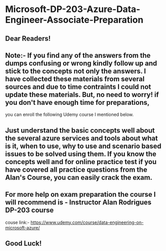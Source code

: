 # Microsoft-DP-203-Azure-Data-Engineer-Associate-Preparation
## Dear Readers! 
## Note:- If you find any of the answers from the dumps confusing or wrong kindly follow up and stick to the concepts not only the answers. I have collected these materials from several sources and due to time contraints I could not update these materials. But, no need to worry! if you don't have enough time for preparations,
you can enroll the following Udemy course I mentioned below.

## Just understand the basic concepts well about the several azure services and tools about what is it, when to use, why to use and scenario based issues to be solved using them. If you know the concepts well and for online practice test if you have covered all practice questions from the Alan's Course, you can easily crack the exam.

## For more help on exam preparation the course I will recommend is - Instructor Alan Rodrigues DP-203 course
couse link:-  https://www.udemy.com/course/data-engineering-on-microsoft-azure/

## Good Luck!
